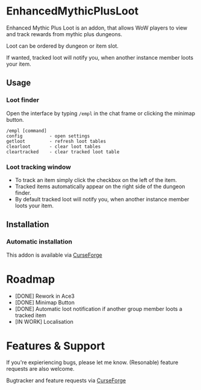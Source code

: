 # EnhancedMythicPlusLoot

Enhanced Mythic Plus Loot is an addon, that allows WoW players to view and track rewards from mythic plus dungeons.

Loot can be ordered by dungeon or item slot.

If wanted, tracked loot will notify you, when another instance member loots your item.

## Usage
### Loot finder
Open the interface by typing ```/empl``` in the chat frame or clicking the minimap button.
```
/empl [command]
config          - open settings
getloot         - refresh loot tables
clearloot       - clear loot tables
cleartracked    - clear tracked loot table
```

### Loot tracking window
- To track an item simply click the checkbox on the left of the item.
- Tracked items automatically appear on the right side of the dungeon finder.
- By default tracked loot will notify you, when another instance member loots your item.

## Installation
### Automatic installation
This addon is available via [CurseForge](https://www.curseforge.com/wow/addons/enhanced-mythic-plus-loot)

# Roadmap
- [DONE] Rework in Ace3
- [DONE] Minimap Button
- [DONE] Automatic loot notification if another group member loots a tracked item
- [IN WORK] Localisation

# Features & Support
If you're expieriencing bugs, please let me know.
(Resonable) feature requests are also welcome.

Bugtracker and feature requests via [CurseForge](https://legacy.curseforge.com/wow/addons/enhanced-mythic-plus-loot/issues)